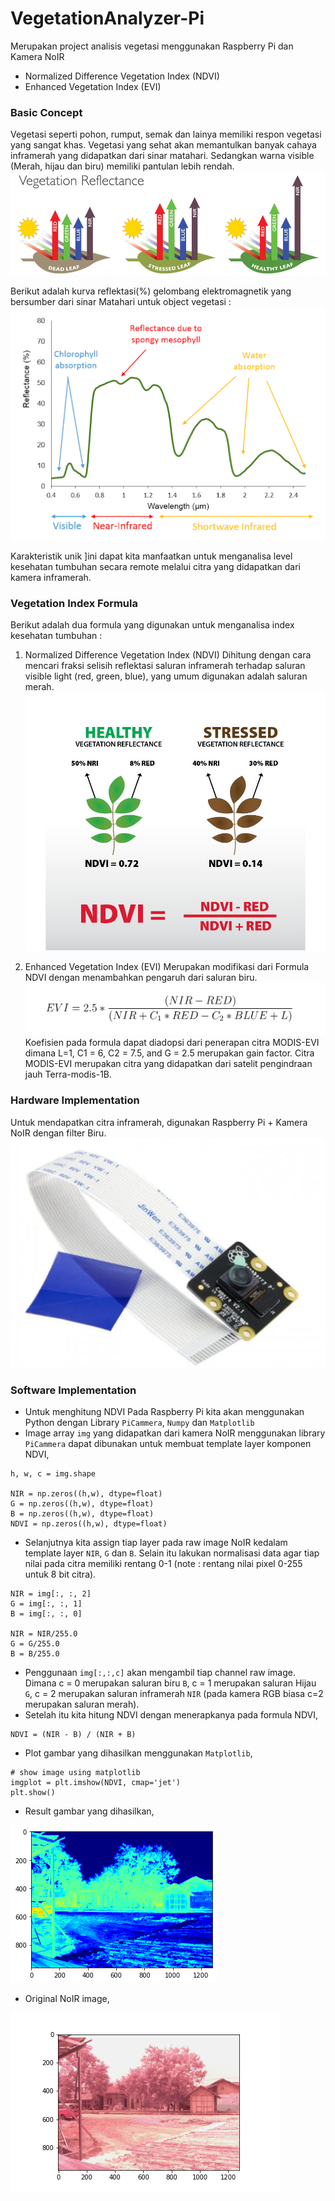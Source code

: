 # VegetationAnalyzer-Pi 

Merupakan project analisis vegetasi menggunakan Raspberry Pi dan Kamera NoIR

- Normalized Difference Vegetation Index (NDVI)
- Enhanced Vegetation Index (EVI)

### Basic Concept
Vegetasi seperti pohon, rumput, semak dan lainya memiliki respon vegetasi yang sangat khas. Vegetasi yang sehat akan memantulkan banyak cahaya inframerah yang didapatkan dari sinar matahari. Sedangkan warna visible (Merah, hijau dan biru) memiliki pantulan lebih rendah.
![](https://raw.githubusercontent.com/Muhammad-Yunus/VegetationAnalyzer-Pi/master/Indice-vegetativo-NDVI.jpg)

Berikut adalah kurva reflektasi(%) gelombang elektromagnetik yang bersumber dari sinar Matahari untuk object vegetasi :
![](https://raw.githubusercontent.com/Muhammad-Yunus/VegetationAnalyzer-Pi/master/plot%20vegetation%20reflectance.png)

Karakteristik unik ]ini dapat kita manfaatkan untuk menganalisa level kesehatan tumbuhan secara remote melalui citra yang didapatkan dari kamera inframerah. 

### Vegetation Index Formula
Berikut adalah dua formula yang digunakan untuk menganalisa index kesehatan tumbuhan :
1. Normalized Difference Vegetation Index (NDVI)
Dihitung dengan cara mencari fraksi selisih reflektasi saluran inframerah  terhadap saluran visible light (red, green, blue), yang umum digunakan adalah saluran merah.
![](https://raw.githubusercontent.com/Muhammad-Yunus/VegetationAnalyzer-Pi/master/ndvi_example.jpg)


2. Enhanced Vegetation Index (EVI)
Merupakan modifikasi dari Formula NDVI dengan menambahkan pengaruh dari saluran biru.
![](https://raw.githubusercontent.com/Muhammad-Yunus/VegetationAnalyzer-Pi/master/EVI%20formula.png)
Koefisien pada formula dapat diadopsi dari penerapan citra MODIS-EVI dimana L=1, C1 = 6, C2 = 7.5, and G = 2.5 merupakan gain factor. Citra MODIS-EVI merupakan citra yang didapatkan dari satelit pengindraan jauh Terra-modis-1B.


### Hardware Implementation
Untuk mendapatkan citra inframerah, digunakan Raspberry Pi + Kamera NoIR dengan filter Biru.
![](https://raw.githubusercontent.com/Muhammad-Yunus/VegetationAnalyzer-Pi/master/RPi-NoIR.PNG)


### Software Implementation
- Untuk menghitung NDVI Pada Raspberry Pi kita akan menggunakan Python dengan Library `PiCammera`, `Numpy` dan `Matplotlib` 
- Image array `img` yang didapatkan dari kamera NoIR menggunakan library `PiCammera` dapat dibunakan untuk membuat template layer komponen NDVI,
```
h, w, c = img.shape

NIR = np.zeros((h,w), dtype=float)
G = np.zeros((h,w), dtype=float)
B = np.zeros((h,w), dtype=float)
NDVI = np.zeros((h,w), dtype=float)
```
- Selanjutnya kita assign tiap layer pada raw image NoIR kedalam template layer `NIR`, `G` dan `B`. Selain itu lakukan normalisasi data agar tiap nilai pada citra memiliki rentang 0-1 (note : rentang nilai pixel 0-255 untuk 8 bit citra).
```
NIR = img[:, :, 2]
G = img[:, :, 1]
B = img[:, :, 0]

NIR = NIR/255.0
G = G/255.0
B = B/255.0
```
- Penggunaan `img[:,:,c]` akan mengambil tiap channel raw image. Dimana c = 0 merupakan saluran biru `B`, c = 1 merupakan saluran Hijau `G`, c = 2 merupakan saluran inframerah `NIR` (pada kamera RGB biasa c=2 merupakan saluran merah).
- Setelah itu kita hitung NDVI dengan menerapkanya pada formula NDVI,
```
NDVI = (NIR - B) / (NIR + B)
```
- Plot gambar yang dihasilkan menggunakan `Matplotlib`,
```
# show image using matplotlib
imgplot = plt.imshow(NDVI, cmap='jet')
plt.show()
```
- Result gambar yang dihasilkan,

![](https://raw.githubusercontent.com/Muhammad-Yunus/VegetationAnalyzer-Pi/master/ndvi-result.png)

- Original NoIR image,

![](https://raw.githubusercontent.com/Muhammad-Yunus/VegetationAnalyzer-Pi/master/img-20200605-063558.png)
